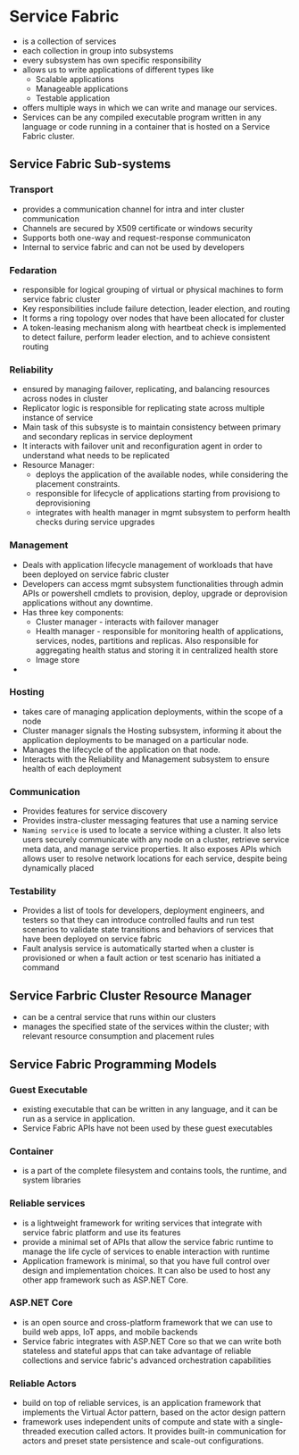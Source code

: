 # Service Fabric

- is a collection of services
- each collection in group into subsystems
- every subsystem has own specific responsibility
- allows us to write applications of different types like
  - Scalable applications
  - Manageable applications
  - Testable application
- offers multiple ways in which we can write and manage our services.
- Services can be any compiled executable program written in any language or code running in a container that is hosted on a Service Fabric cluster.

## Service Fabric Sub-systems

### Transport

- provides a communication channel for intra and inter cluster communication
- Channels are secured by X509 certificate or windows security
- Supports both one-way and request-response communicaton
- Internal to service fabric and can not be used by developers

### Fedaration

- responsible for logical grouping of virtual or physical machines to form service fabric cluster
- Key responsibilities include failure detection, leader election, and routing
- It forms a ring topology over nodes that have been allocated for cluster
- A token-leasing mechanism along with heartbeat check is implemented to detect failure, perform leader election, and to achieve consistent routing

### Reliability

- ensured by managing failover, replicating, and balancing resources across nodes in cluster
- Replicator logic is responsible for replicating state across multiple instance of service
- Main task of this subsyste is to maintain consistency between primary and secondary replicas in service deployment
- It interacts with failover unit and reconfiguration agent in order to understand what needs to be replicated
- Resource Manager:
  - deploys the application of the available nodes, while considering the placement constraints.
  - responsible for lifecycle of applications starting from provisiong to deprovisioning
  - integrates with health manager in mgmt subsystem to perform health checks during service upgrades

### Management

- Deals with application lifecycle management of workloads that have been deployed on service fabric cluster
- Developers can access mgmt subsystem functionalities through admin APIs or powershell cmdlets to provision, deploy, upgrade or deprovision applications without any downtime.
- Has three key components:
  - Cluster manager - interacts with failover manager 
  - Health manager - responsible for monitoring health of applications, services, nodes, partitions and replicas. Also responsible for aggregating health status and storing it in centralized health store
  - Image store
- 

### Hosting

- takes care of managing application deployments, within the scope of a node
- Cluster manager signals the Hosting subsystem, informing it about the application deployments to be managed on a particular node. 
- Manages the lifecycle of the application on that node.
- Interacts with the Reliability and Management subsystem to ensure health of each deployment

### Communication

- Provides features for service discovery 
- Provides instra-cluster messaging features that use a naming service
- `Naming service` is used to locate a service withing a cluster. It also lets users securely communicate with any node on a cluster, retrieve service meta data, and manage service properties. It also exposes APIs which allows user to resolve network locations for each service, despite being dynamically placed

### Testability

- Provides a list of tools for developers, deployment engineers, and testers so that they can introduce controlled faults and run test scenarios to validate state transitions and behaviors of services that have been deployed on service fabric
- Fault analysis service is automatically started when a cluster is provisioned or when a fault action or test scenario has initiated a command

## Service Farbric Cluster Resource Manager

- can be a central service that runs within our clusters
- manages the specified state of the services within the cluster; with relevant resource consumption and placement rules

## Service Fabric Programming Models

### Guest Executable

- existing executable that can be written in any language, and it can be run as a service in application.
- Service Fabric APIs have not been used by these guest executables

### Container

- is a part of the complete filesystem and contains tools, the runtime, and system libraries

### Reliable services

- is a lightweight framework for writing services that integrate with service fabric platform and use its features
- provide a minimal set of APIs that allow the service fabric runtime to manage the life cycle of services to enable interaction with runtime
- Application framework is minimal, so that you have full control over design and implementation choices. It can also be used to host any other app framework such as ASP.NET Core.

### ASP.NET Core

- is an open source and cross-platform framework that we can use to build web apps, IoT apps, and mobile backends
- Service fabric integrates with ASP.NET Core so that we can write both stateless and stateful apps that can take advantage of reliable collections and service fabric's advanced orchestration capabilities

### Reliable Actors

- build on top of reliable services, is an application framework that implements the Virtual Actor pattern, based on the actor design pattern
- framework uses independent units of compute and state with a single-threaded execution called actors. It provides built-in communication for actors and preset state persistence and scale-out configurations.